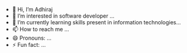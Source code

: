 - 👋 Hi, I’m Adhiraj
- 👀 I’m interested in software developer ...
- 🌱 I’m currently learning skills present in information technologies...
- 📫 How to reach me ...
- 😄 Pronouns: ...
- ⚡ Fun fact: ...

<!---
Addi07/Addi07 is a ✨ special ✨ repository because its `README.md` (this file) appears on your GitHub profile.
You can click the Preview link to take a look at your changes.
--->
